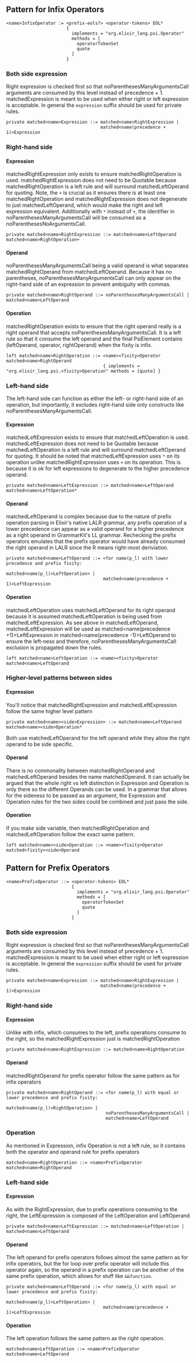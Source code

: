 ## Pattern for Infix Operators

```
<name>InfixOperator := <prefix-eols?> <operator-tokens> EOL*
                       {
                         implements = "org.elixir_lang.psi.Operator"
                         methods = [
                           operatorTokenSet
                           quote
                         ]
                       }
```

### Both side expression

Right expression is checked first so that noParenthesesManyArgumentsCall arguments are consumed by this level instead
of precedence + 1.  matched<name>Expression is meant to be used when either right or left expression is acceptable.
In general the `expression` suffix should be used for private rules.

```
private matched<name>Expression ::= matched<name>RightExpression |
                                    matched<name(precedence + 1)>Expression
```

### Right-hand side

#### Expression

matched<name>RightExpression only exists to ensure matched<name>RightOperation is used.  matched<name>RightExpression
does not need to be Quotable because matched<name>RightOperation is a left rule and will surround
matched<name>LeftOperand for quoting.  Note, the `+` is crucial as it ensures there is at least one
matched<name>RightOperation and matched<name>RightExpression does not degenerate to just matched<name>LeftOperand, which
would make the right and left expression equivalent.  Additionally with `*` instead of `+`, the identifier in
noParenthesesManyArgumentsCall will be consumed as a noParenthesesNoArgumentsCall.

```
private matched<name>RightExpression ::= matched<name>LeftOperand matched<name>RightOperation+
```

#### Operand

noParenthesesManyArgumentsCall being a valid operand is what separates matched<name>RightOperand from matched<name>LeftOperand.
Because it has no parentheses, noParenthesesManyArgumentsCall can only appear on the right-hand side of an expression to
prevent ambiguity with commas.

```
private matched<name>RightOperand ::= noParenthesesManyArgumentsCall | matched<name>LeftOperand
```

#### Operation

matched<name>RightOperation exists to ensure that the right operand really is a right operand that accepts
noParenthesesManyArgumentsCall.  It is a left rule so that it consume the left operand and the final PsiElement contains
(leftOperand, operator, rightOperand) when the fixity is infix.

```
left matched<name>RightOperation ::= <name><fixity>Operator matched<name>RightOperand
                                     { implements = "org.elixir_lang.psi.<fixity>Operation" methods = [quote] }
```

### Left-hand side

The left-hand side can function as either the left- or right-hand side of an operation, but importantly, it excludes
right-hand side only constructs like noParenthesesManyArgumentsCall.

#### Expression

matched<name>LeftExpression exists to ensure that matched<name>LeftOperation is used.  matched<name>LeftExpression
does not need to be Quotable because matched<name>LeftOperation is a left rule and will surround
matched<name>LeftOperand for quoting.  It should be noted that matched<name>LeftExpression uses `*` on its operation
unlike matched<name>RightExpression uses `+` on its operation.  This is because it is ok for left expressions to
degenerate to the higher precedence operand.

```
private matched<name>LeftExpression ::= matched<name>LeftOperand matched<name>LeftOperation*
```

#### Operand

matched<name>LeftOperand is complex because due to the nature of prefix operation parsing in Elixir's native LALR
grammar, any prefix operation of a lower precedence can appear as a valid operand for a higher precedence as a
right operand in GrammarKit's LL grammar.  Rechecking the prefix operators emulates that the prefix operator would have
already consumed the right operand in LALR since the R means right-most deriviation.

```
private matched<name>LeftOperand ::= <for name(p_l) with lower precedence and prefix fixity:
                                        matched<name(p_l)>LeftOperation> |
                                     matched<name(precedence + 1)>LeftExpression
```

#### Operation

matched<name>LeftOperation uses matched<name>LeftOperand for its right operand because it is assumed
matched<name>LeftOperation is being used from matched<name>LeftExpression.  As see above
in matched<name>LeftOperand, matched<name>LeftExpression will be used as matched<name(precedence +1)>LeftExpression in
matched<name(precedence -1)>LeftOperand to ensure the left-ness and therefore, noParenthesesManyArgumentsCall exclusion
is propagated down the rules.

```
left matched<name>LeftOperation ::= <name><fixity>Operator matched<name>LeftOperand
```

### Higher-level patterns between sides

#### Expression

You'll notice that matched<name>RightExpression and matched<name>LeftExpression follow the same higher level pattern

```
private matched<name><side>Expression> ::= matched<name>LeftOperand matched<name><side>Operation*
```

Both use matched<name>LeftOperand for the left operand while they allow the right operand to be side specific.

#### Operand

There is no commonality between matched<name>RightOperand and matched<name>LeftOperand besides the name
matched<name><side>Operand.  It can actually be argued that the whole right vs left distinction in Expression and
Operation is only there so the different Operands can be used.  In a grammar that allows for the sideness to be passed
as an argument, the Expression and Operation rules for the two sides could be combined and just pass the side.

#### Operation

If you make side variable, then matched<name>RightOperation and matched<name>LeftOperation follow the exact same
pattern.

```
left matched<name><side>Operation ::= <name><fixity>Operator matched<fixity><side>Operand
```

## Pattern for Prefix Operators

```
<name>PrefixOperator ::= <operator-tokens> EOL*
                         {
                           implements = "org.elixir_lang.psi.Operator"
                           methods = [
                             operatorTokenSet
                             quote
                           ]
                         }
```

### Both side expression

Right expression is checked first so that noParenthesesManyArgumentsCall arguments are consumed by this level instead
of precedence + 1.  matched<name>Expression is meant to be used when either right or left expression is acceptable.
In general the `expression` suffix should be used for private rules.

```
private matched<name>Expression ::= matched<name>RightExpression |
                                    matched<name(precedence + 1)>Expression
```

### Right-hand side

#### Expression

Unlike with infix, which consumes to the left, prefix operations consume to the right, so the
matched<name>RightExpression just is matched<name>RightOperation

```
private matched<name>RightExpression ::= matched<name>RightOperation
```

#### Operand

matched<name>RightOperand for prefix operator follow the same pattern as for infix operators

```
private matched<name>RightOperand ::= <for name(p_l) with equal or lower precedence and prefix fixity:
                                        matched<name(p_l)>RightOperation> |
                                      noParenthesesManyArgumentsCall |
                                      matched<name>LeftOperand
```

### Operation

As mentioned in Expression, infix Operation is not a left rule, so it contains both the operator and operand rule for
prefix operators

```
matched<name>RightOperation ::= <name>PrefixOperator matched<name>RightOperand
```

### Left-hand side

#### Expression

As with the RightExpression, due to prefix operations consuming to the right, the LeftExpression is composed of the
LeftOperation and LeftOperand

```
private matched<name>LeftExpression ::= matched<name>LeftOperation | matched<name>LeftOperand
```

#### Operand

The left operand for prefix operators follows almost the same pattern as for infix operators, but the for loop over
prefix operator will include this operator again, so the operand in a prefix operation can be another of the same
prefix operation, which allows for stuff like `&&function`.

```
private matched<name>LeftOperand ::= <for name(p_l) with equal or lower precedence and prefix fixity:
                                        matched<name(p_l)>LeftOperation> |
                                     matched<name(precedence + 1)>LeftExpression
```

#### Operation

The left operation follows the same pattern as the right operation.

```
matched<name>LeftOperation ::= <name>PrefixOperator matched<name>LeftOperand
```